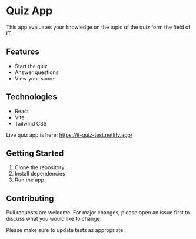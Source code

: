 # Quiz App
This app evaluates your knowledge on the topic of the quiz form the field of IT.

## Features
- Start the quiz
- Answer questions
- View your score

## Technologies
- React
- Vite
- Tailwind CSS
  
Live quiz app is here: https://it-quiz-test.netlify.app/

## Getting Started
1. Clone the repository
2. Install dependencies
3. Run the app

## Contributing
Pull requests are welcome. For major changes, please open an issue first to discuss what you would like to change.

Please make sure to update tests as appropriate.




